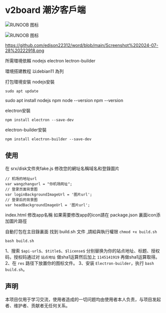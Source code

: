 # v2board 潮汐客戶端

![RUNOOB 图标]([https://static.jyshare.com/images/runoob-logo.png](https://github.com/edison22312/word/blob/main/Screenshot%202024-07-28%20222918.png))

![RUNOOB 图标]([https://static.jyshare.com/images/runoob-logo.png](https://github.com/edison22312/word/blob/main/Screenshot%202024-07-28%20222918.png) "RUNOOB")

https://github.com/edison22312/word/blob/main/Screenshot%202024-07-28%20222918.png

所需環境依賴
nodejs
electron
lectron-builder


環境搭建教程 以debian11 為列

打包環境安裝
nodejs安裝

```
sudo apt update

```

sudo apt install nodejs npm
node --version
npm --version


electron安裝

```
npm install electron --save-dev
```

electron-builder安裝

```
npm install electron-builder --save-dev
```

## 使用

在 srx/disk文件夾fake.js 修改您的網址名稱域名和登錄圖片

```
// 机场的地址url
var wangzhangurl = "你机场网址";
// 登录页面背景图
var loginBackgroundImageUrl = '图片url';
// 登录后的背景图
var headBackgroundImageUrl = '图片url';
```

index.html 修改app名稱
如果需要修改app的icon請在 package.json 裏面icon添加圖片路徑

自動打包在主目錄裏面 找到 build.sh 文件 ,請給與執行權限
`chmod +x build.sh`

```
bash build.sh
```





1、搜索 `$api-url$`、`$title$`、`$license$` 分别替换为你的站点地址、标题、授权码，授权码通过对 `站点地址` 做sha1运算然后加上 `1145141919` 再做sha1运算取得。
2、在 `res` 路径下放置你的图标文件。
3、安装 `Electron-builder`，执行 `bash build.sh`。

## 声明

本项目仅用于学习交流，使用者造成的一切问题均由使用者本人负责，与项目发起者、维护者、贡献者无任何关系。

